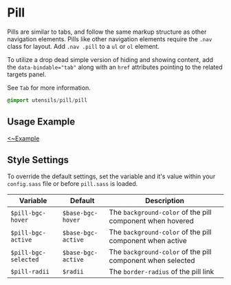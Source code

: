 
# Pill
Pills are similar to tabs, and follow the same markup structure as other
navigation elements. Pills like other navigation elements require the
`.nav` class for layout. Add `.nav .pill` to a `ul` or `ol` element.

To utilize a drop dead simple version of hiding and showing content, add
the `data-bindable="tab"` along with an `href` attributes pointing to
the related targets panel.

See `Tab` for more information.

```sass
@import utensils/pill/pill
```

## Usage Example
[<~Example](markup/pill.html.haml)


## Style Settings
To override the default settings, set the variable and it's value
within your `config.sass` file or before `pill.sass` is loaded.

Variable             | Default            | Description
-------------------- | ------------------ | -------------------------------------------
`$pill-bgc-hover`    | `$base-bgc-hover`  | The `background-color` of the pill component when hovered
`$pill-bgc-active`   | `$base-bgc-active` | The `background-color` of the pill component when active
`$pill-bgc-selected` | `$base-bgc-active` | The `background-color` of the pill component when selected
`$pill-radii`        | `$radii`           | The `border-radius` of the pill link

